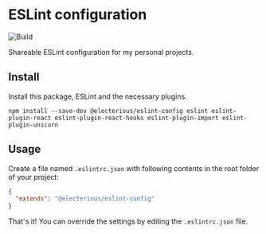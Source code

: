 # ESLint configuration

![Build](https://github.com/electerious/eslint-config/workflows/Build/badge.svg)

Shareable ESLint configuration for my personal projects.

## Install

Install this package, ESLint and the necessary plugins.

```
npm install --save-dev @electerious/eslint-config eslint eslint-plugin-react eslint-plugin-react-hooks eslint-plugin-import eslint-plugin-unicorn
```

## Usage

Create a file named `.eslintrc.json` with following contents in the root folder of your project:

```json
{
  "extends": "@electerious/eslint-config"
}
```

That's it! You can override the settings by editing the `.eslintrc.json` file.